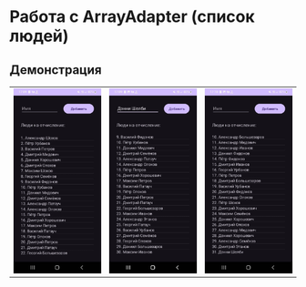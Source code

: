 # Работа с ArrayAdapter (список людей)

## Демонстрация

<table>
    <tr>
        <td><img src="images/1.jpg" width=360></td>
        <td><img src="images/2.jpg" width=360></td>
        <td><img src="images/3.jpg" width=360></td>
    </tr>
</table>